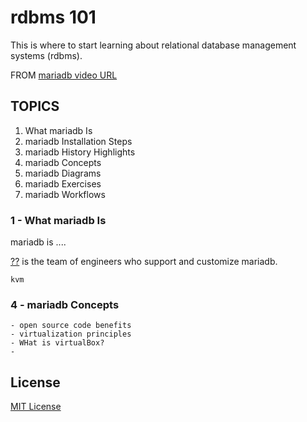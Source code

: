 rdbms 101
=========

This is where to start learning about relational database management systems (rdbms).

FROM   [mariadb video URL]()

TOPICS
------

1. What mariadb Is
2. mariadb Installation Steps
3. mariadb History Highlights
4. mariadb Concepts
5. mariadb Diagrams
6. mariadb Exercises
7. mariadb Workflows

### 1 - What mariadb Is

mariadb is ....

[??]() is the team of engineers who support and customize mariadb.

    kvm

### 4 - mariadb Concepts
    - open source code benefits
    - virtualization principles
    - WHat is virtualBox?
    - 

License
-------
[MIT License](https://github.com/??)
